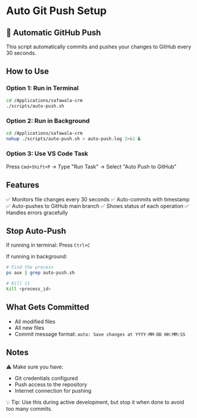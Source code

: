 # Auto Git Push Setup

## 🚀 Automatic GitHub Push

This script automatically commits and pushes your changes to GitHub every 30 seconds.

## How to Use

### Option 1: Run in Terminal
```bash
cd /Applications/safawala-crm
./scripts/auto-push.sh
```

### Option 2: Run in Background
```bash
cd /Applications/safawala-crm
nohup ./scripts/auto-push.sh > auto-push.log 2>&1 &
```

### Option 3: Use VS Code Task
Press `Cmd+Shift+P` → Type "Run Task" → Select "Auto Push to GitHub"

## Features

✅ Monitors file changes every 30 seconds
✅ Auto-commits with timestamp
✅ Auto-pushes to GitHub main branch
✅ Shows status of each operation
✅ Handles errors gracefully

## Stop Auto-Push

If running in terminal: Press `Ctrl+C`

If running in background:
```bash
# Find the process
ps aux | grep auto-push.sh

# Kill it
kill <process_id>
```

## What Gets Committed

- All modified files
- All new files
- Commit message format: `auto: Save changes at YYYY-MM-DD HH:MM:SS`

## Notes

⚠️ Make sure you have:
- Git credentials configured
- Push access to the repository
- Internet connection for pushing

💡 Tip: Use this during active development, but stop it when done to avoid too many commits.
